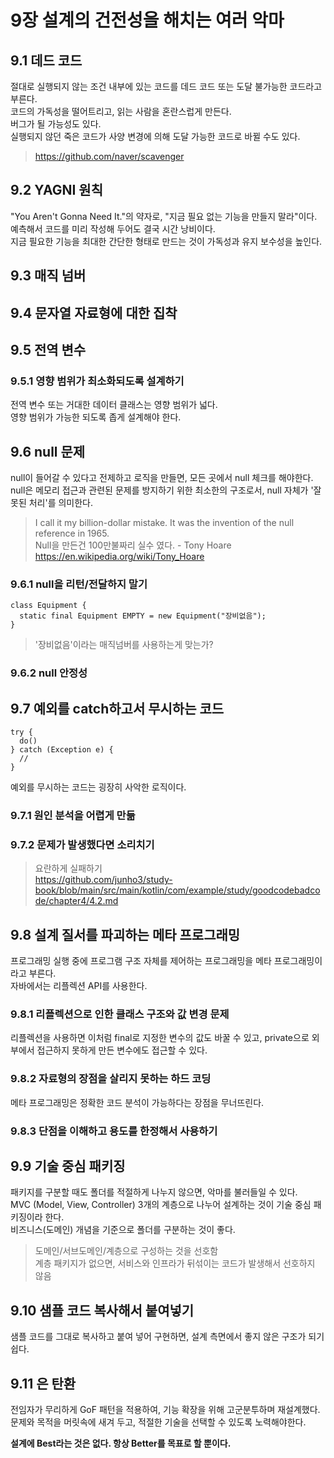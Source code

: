 # 9장 설계의 건전성을 해치는 여러 악마

## 9.1 데드 코드

절대로 실행되지 않는 조건 내부에 있는 코드를 데드 코드 또는 도달 불가능한 코드라고 부른다.  
코드의 가독성을 떨어트리고, 읽는 사람을 혼란스럽게 만든다.  
버그가 될 가능성도 있다.  
실행되지 않던 죽은 코드가 사양 변경에 의해 도달 가능한 코드로 바뀔 수도 있다.  

> https://github.com/naver/scavenger

## 9.2 YAGNI 원칙

"You Aren't Gonna Need It."의 약자로, "지금 필요 없는 기능을 만들지 말라"이다.  
예측해서 코드를 미리 작성해 두어도 결국 시간 낭비이다.  
지금 필요한 기능을 최대한 간단한 형태로 만드는 것이 가독성과 유지 보수성을 높인다.  

## 9.3 매직 넘버

## 9.4 문자열 자료형에 대한 집착

## 9.5 전역 변수

### 9.5.1 영향 범위가 최소화되도록 설계하기

전역 변수 또는 거대한 데이터 클래스는 영향 범위가 넓다.  
영향 범위가 가능한 되도록 좁게 설계해야 한다.  


## 9.6 null 문제

null이 들어갈 수 있다고 전제하고 로직을 만들면, 모든 곳에서 null 체크를 해야한다.  
null은 메모리 접근과 관련된 문제를 방지하기 위한 최소한의 구조로서, null 자체가 '잘못된 처리'를 의미한다.  

> I call it my billion-dollar mistake. It was the invention of the null reference in 1965.  
> Null을 만든건 100만불짜리 실수 였다. - Tony Hoare  
> https://en.wikipedia.org/wiki/Tony_Hoare

### 9.6.1 null을 리턴/전달하지 말기

```
class Equipment {
  static final Equipment EMPTY = new Equipment("장비없음");
}
```

> '장비없음'이라는 매직넘버를 사용하는게 맞는가?  

### 9.6.2 null 안정성


## 9.7 예외를 catch하고서 무시하는 코드

```
try {
  do()
} catch (Exception e) {
  //
}
```

예외를 무시하는 코드는 굉장히 사악한 로직이다.  

### 9.7.1 원인 분석을 어렵게 만듦

### 9.7.2 문제가 발생했다면 소리치기

> 요란하게 실패하기  
> https://github.com/junho3/study-book/blob/main/src/main/kotlin/com/example/study/goodcodebadcode/chapter4/4.2.md


## 9.8 설계 질서를 파괴하는 메타 프로그래밍

프로그래밍 실행 중에 프로그램 구조 자체를 제어하는 프로그래밍을 메타 프로그래밍이라고 부른다.  
자바에서는 리플렉션 API를 사용한다.  

### 9.8.1 리플렉션으로 인한 클래스 구조와 값 변경 문제

리플렉션을 사용하면 이처럼 final로 지정한 변수의 값도 바꿀 수 있고, private으로 외부에서 접근하지 못하게 만든 변수에도 접근할 수 있다.  

### 9.8.2 자료형의 장점을 살리지 못하는 하드 코딩

메타 프로그래밍은 정확한 코드 분석이 가능하다는 장점을 무너뜨린다.  

### 9.8.3 단점을 이해하고 용도를 한정해서 사용하기


## 9.9 기술 중심 패키징

패키지를 구분할 때도 폴더를 적절하게 나누지 않으면, 악마를 불러들일 수 있다.  
MVC (Model, View, Controller) 3개의 계층으로 나누어 설계하는 것이 기술 중심 패키징이라 한다.  
비즈니스(도메인) 개념을 기준으로 폴더를 구분하는 것이 좋다.  

> 도메인/서브도메인/계층으로 구성하는 것을 선호함  
> 계층 패키지가 없으면, 서비스와 인프라가 뒤섞이는 코드가 발생해서 선호하지 않음  


## 9.10 샘플 코드 복사해서 붙여넣기

샘플 코드를 그대로 복사하고 붙여 넣어 구현하면, 설계 측면에서 좋지 않은 구조가 되기 쉽다.  

## 9.11 은 탄환

전임자가 무리하게 GoF 패턴을 적용하여, 기능 확장을 위해 고군분투하며 재설계했다.  
문제와 목적을 머릿속에 새겨 두고, 적절한 기술을 선택할 수 있도록 노력해야한다.  

**설계에 Best라는 것은 없다. 항상 Better를 목표로 할 뿐이다.**

